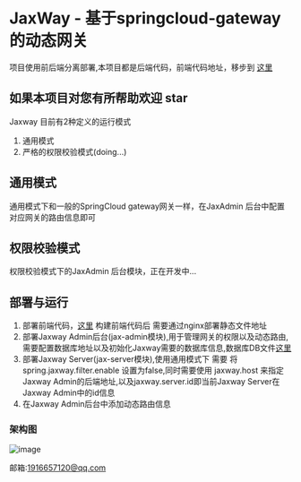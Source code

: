 # JaxWay - 基于springcloud-gateway的动态网关

项目使用前后端分离部署,本项目都是后端代码，前端代码地址，移步到 [这里](https://github.com/AntiBro/jaxway-admin-vue-ui)

## 如果本项目对您有所帮助欢迎 star

Jaxway 目前有2种定义的运行模式
1. 通用模式
2. 严格的权限校验模式(doing...)

## 通用模式
通用模式下和一般的SpringCloud gateway网关一样，在JaxAdmin 后台中配置对应网关的路由信息即可



## 权限校验模式
权限校验模式下的JaxAdmin 后台模块，正在开发中...


## 部署与运行
1. 部署前端代码，[这里](https://github.com/AntiBro/jaxway-admin-vue-ui) 构建前端代码后 需要通过nginx部署静态文件地址
2. 部署Jaxway Admin后台(jax-admin模块),用于管理网关的权限以及动态路由,需要配置数据库地址以及初始化Jaxway需要的数据库信息,数据库DB文件[这里](https://github.com/AntiBro/jax-way/tree/master/jax-admin-dao/src/main/resources/sql)
3. 部署Jaxway Server(jax-server模块),使用通用模式下 需要 将 spring.jaxway.filter.enable 设置为false,同时需要使用 jaxway.host 来指定Jaxway Admin的后端地址,以及jaxway.server.id即当前Jaxway Server在Jaxway Admin中的id信息
4. 在Jaxway Admin后台中添加动态路由信息
 
### 架构图
![image](https://graph.baidu.com/resource/12139fd5ea14b35da8fbd01587989485.jpg)



邮箱:1916657120@qq.com